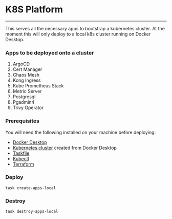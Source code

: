 # K8S Platform
___

This serves all the necessary apps to bootstrap a kubernetes cluster. At the moment this will only deploy to a local k8s cluster running on Docker Desktop.

### Apps to be deployed onto a cluster
1. ArgoCD
2. Cert Manager
3. Chaos Mesh
4. Kong Ingress
5. Kube Prometheus Stack
6. Metric Server
7. Postgresql
8. Pgadmin4
9. Trivy Operator
   
### Prerequisites
You will need the following installed on your machine before deploying:
- [Docker Desktop](https://www.docker.com/products/docker-desktop/)
- [Kubernetes cluster](https://docs.docker.com/desktop/kubernetes/) created from Docker Desktop 
- [Taskfile](https://taskfile.dev/)
- [Kubectl](https://kubernetes.io/docs/tasks/tools/)
- [Terraform](https://developer.hashicorp.com/terraform/install)

### Deploy
```shell
task create-apps-local
```

### Destroy
```shell
task destroy-apps-local
```

